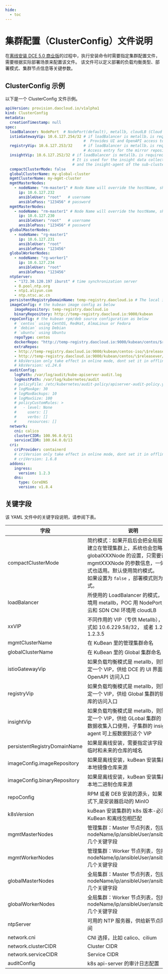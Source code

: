 ```yaml
---
hide:
  - toc
---
```


# 集群配置（ClusterConfig）文件说明

在[离线安装 DCE 5.0 商业版](start-install.md)的过程中，执行安装命令时需要指定集群配置文件，需要根据实际部署场景来配置该文件。
该文件可以定义部署的负载均衡类型、部署模式、集群节点信息等关键参数。

## ClusterConfig 示例

以下是一个 ClusterConfig 文件示例。

```yaml
apiVersion: provision.daocloud.io/v1alpha1
kind: ClusterConfig
metadata:
  creationTimestamp: null
spec:
  loadBalancer: NodePort  # NodePort(default), metallb, cloudLB (Cloud Controller)
  istioGatewayVip: 10.6.127.254/32 # if loadBalancer is metallb，is requireded.
                                   #  Provides UI and OpenAPI access to DCE.
  registryVip: 10.6.127.253/32     # if loadBalancer is metallb，is requireded.
                                   # Access entry for the mirror repository of the Global cluster
  insightVip: 10.6.127.252/32 # if loadBalancer is metallb，is requireded.
                              # It is used for the insight data collection portal of the GLobal cluster,
                              # and the insight-agent of the sub-cluster can report data to this VIP
  compactClusterMode: false
  globalClusterName: my-global-cluster
  mgmtClusterName: my-mgmt-cluster
  mgmtMasterNodes:
    - nodeName: "rm-master1" # Node Name will override the hostName, should align with RFC1123 stsandard
      ip: 10.6.127.232
      ansibleUser: "root"   # username
      ansiblePass: "123456" # password
  mgmtMasterNodes:
    - nodeName: "rm-master1" # Node Name will override the hostName, should align with RFC1123 stsandard
      ip: 10.6.127.230
      ansibleUser: "root"   # username
      ansiblePass: "123456" # password
  globalMasterNodes:
    - nodeName: "rg-master1"
      ip: 10.6.127.231
      ansibleUser: "root"
      ansiblePass: "123456"
  globalWorkerNodes:
    - nodeName: "rg-worker1"
      ip: 10.6.127.234
      ansibleUser: "root"
      ansiblePass: "123456"
  ntpServer:
    - "172.30.120.197 iburst" # time synchronization server
    - 0.pool.ntp.org
    - ntp1.aliyun.com
    - ntp.ntsc.ac.cn
  persistentRegistryDomainName: temp-registry.daocloud.io # The local image registry which images come from.
  imageConfig: # the kubean image config as below
    imageRepository: temp-registry.daocloud.io
    binaryRepository: http://temp-registry.daocloud.io:9000/kubean
  repoConfig: # the kubean rpm/deb source configuration as below
    # `centos` using CentOS, RedHat, AlmaLinux or Fedora
    # `debian` using Debian
    # `ubuntu` using Ubuntu
    repoType: centos
    dockerRepo: "http://temp-registry.daocloud.io:9000/kubean/centos/$releasever/os/$basearch"
    extraRepos:
    - http://temp-registry.daocloud.io:9000/kubean/centos-iso/\$releasever/os/\$basearch
    - http://temp-registry.daocloud.io:9000/kubean/centos/\$releasever/os/\$basearch
    # k8sVersion only take effect in online mode, dont set it in offline mode
    # k8sVersion: v1.24.6
  auditConfig:
    logPath: /var/log/audit/kube-apiserver-audit.log
    logHostPath: /var/log/kubernetes/audit
    # policyFile: /etc/kubernetes/audit-policy/apiserver-audit-policy.yaml
    # logMaxAge: 30
    # logMaxBackups: 10
    # logMaxSize: 100
    # policyCustomRules: >
    #   - level: None
    #     users: []
    #     verbs: []
    #     resources: []
  network:
    cni: calico
    clusterCIDR: 100.96.0.0/11
    serviceCIDR: 100.64.0.0/13
  cri:
    criProvider: containerd
    # criVersion only take effect in online mode, dont set it in offline mode
    # criVersion: 1.6.8
  addons:
    ingress:
      version: 1.2.3
    dns:
      type: CoreDNS
      version: v1.8.4
```

## 关键字段

该 YAML 文件中的关键字段说明，请参阅下表。

| 字段                         | 说明                                                         | 默认值                                                 |
| ---------------------------- | ------------------------------------------------------------ | ------------------------------------------------------ |
| compactClusterMode           | 简约模式：如果开启后会把全局服务集群建立在管理集群上，系统也会忽略 globalXXXNode 的设置，只需要设置 mgmtXXXNode 的参数信息，一体机模式也适用。默认使用简约模式。<br />如果设置为 `false` ，部署模式则为经典模式。 | true                                                   |
| loadBalancer                 | 所使用的 LoadBalancer 的模式，物理环境用 metallb，POC 用 NodePort，公有云和 SDN CNI 环境用 cloudLB | NodePort(default), metallb, cloudLB (Cloud Controller) |
| xxVIP                        | 不同作用的 VIP（专供 Metallb），注意格式如 10.6.229.58/32， 或者 1.2.3.4-1.2.3.5 | NA                                                     |
| mgmtClusterName              | 在 KuBean 里的管理集群命名                                   | NA                                                     |
| globalClusterName            | 在 KuBean 里的 Global 集群命名                               | NA                                                     |
| istioGatewayVip              | 如果负载均衡模式是 metallb，则需要指定一个 VIP，供给 DCE 的 UI 界面和 OpenAPI 访问入口 | NA                                                     |
| registryVip                  | 如果负载均衡模式是 metallb，则需要指定一个 VIP，供给 Global 集群的镜像仓库的访问入口 | NA                                                     |
| insightVip                   | 如果负载均衡模式是 metallb，则需要指定一个 VIP，供给 GLobal 集群的 insight 数据收集入口使用，子集群的 insight-agent 可上报数据到这个 VIP | NA                                                     |
| persistentRegistryDomainName | 如果是离线安装，需要指定该字段，指定临时和未来的仓库的域名   | NA                                                     |
| imageConfig.imageRepository  | 如果是离线安装，kuBean 安装集群时的本地镜像仓库来源          | NA                                                     |
| imageConfig.binaryRepository | 如果是离线安装，kuBean 安装集群时的本地二进制仓库来源        | https://files.m.daocloud.io                            |
| repoConfig                   | RPM 或者 DEB 安装的源头，如果离线模式下,是安装器启动的 MinIO | NA                                                     |
| k8sVersion                   | kuBean 安装集群的 k8s 版本-必须跟 KuBean 和离线包相匹配      | NA                                                     |
| mgmtMasterNodes              | 管理集群：Master 节点列表，包括 nodeName/ip/ansibleUser/ansiblePass 几个关键字段 | NA                                                     |
| mgmtWorkerNodes              | 管理集群：Worker 节点列表，包括 nodeName/ip/ansibleUser/ansiblePass 几个关键字段 | NA                                                     |
| globalMasterNodes            | 全局集群：Master 节点列表，包括 nodeName/ip/ansibleUser/ansiblePass 几个关键字段 | NA                                                     |
| globalWorkerNodes            | 全局集群：Worker 节点列表，包括 nodeName/ip/ansibleUser/ansiblePass 几个关键字段 | NA                                                     |
| ntpServer                    | 可用的 NTP 服务器，供给新节点同步时间                        | NA                                                     |
| network.cni                  | CNI 选择，比如 calico、cilium                                | calico                                                 |
| network.clusterCIDR          | Cluster CIDR                                                 | NA                                                     |
| network.serviceCIDR          | Service CIDR                                                 | NA                                                     |
| auditConfig                  | k8s api-server 的审计日志配置                                | 默认关闭                                               |
